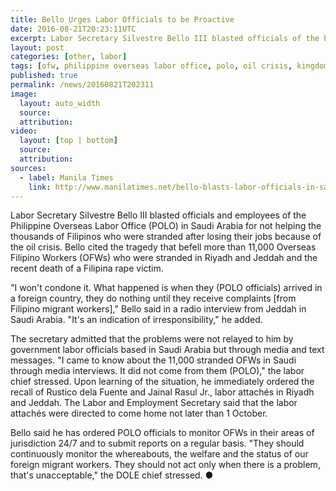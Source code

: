 ```yaml
---
title: Bello Urges Labor Officials to be Proactive
date: 2016-08-21T20:23:11UTC
excerpt: Labor Secretary Silvestre Bello III blasted officials of the Philippine Overseas Labor Office in Saudi Arabia and ordered the recall of labor attachés in Riyadh and Jeddah.
layout: post
categories: [other, labor]
tags: [ofw, philippine overseas labor office, polo, oil crisis, kingdom of saudi arabia, riyadh, jeddah]
published: true
permalink: /news/20160821T202311
image:
  layout: auto_width
  source: 
  attribution: 
video:
  layout: [top | bottom]
  source: 
  attribution: 
sources:
  - label: Manila Times
    link: http://www.manilatimes.net/bello-blasts-labor-officials-in-saudi/281207/
---
```


Labor Secretary Silvestre Bello III blasted officials and employees of the Philippine Overseas Labor Office (POLO) in Saudi Arabia for not helping the thousands of Filipinos who were stranded after losing their jobs because of the oil crisis. Bello cited the tragedy that befell more than 11,000 Overseas Filipino Workers (OFWs) who were stranded in Riyadh and Jeddah and the recent death of a Filipina rape victim.

"I won't condone it. What happened is when they (POLO officials) arrived in a foreign country, they do nothing until they receive complaints [from Filipino migrant workers]," Bello said in a radio interview from Jeddah in Saudi Arabia.
"It's an indication of irresponsibility," he added.

The secretary admitted that the problems were not relayed to him by government labor officials based in Saudi Arabia but through media and text messages.
"I came to know about the 11,000 stranded OFWs in Saudi through media interviews. It did not come from them (POLO)," the labor chief stressed.
Upon learning of the situation, he immediately ordered the recall of Rustico dela Fuente and Jainal Rasul Jr., labor attachés in Riyadh and Jeddah. The Labor and Employment Secretary said that the labor attachés were directed to come home not later than 1 October.

Bello said he has ordered POLO officials to monitor OFWs in their areas of jurisdiction 24/7 and to submit reports on a regular basis.
"They should continuously monitor the whereabouts, the welfare and the status of our foreign migrant workers. They should not act only when there is a problem, that's unacceptable," the DOLE chief stressed.
&#x25cf;
